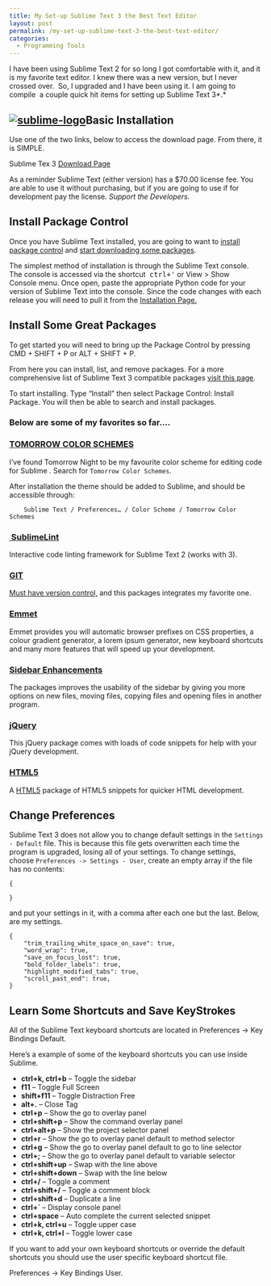 ```yaml
---
title: My Set-up Sublime Text 3 the Best Text Editor
layout: post
permalink: /my-set-up-sublime-text-3-the-best-text-editor/
categories:
  - Programming Tools
---
```

I have been using Sublime Text 2 for so long I got comfortable with it, and it is my favorite text editor. I knew there was a new version, but I never crossed over.  So, I upgraded and I have been using it. I am going to compile  a couple quick hit items for setting up Sublime Text 3*.*

## [<img class="alignleft wp-image-572 size-full" src="http://i1.wp.com/josephephillips.com/wp-content/uploads/2015/06/sublime-logo.jpg?fit=200%2C200" alt="sublime-logo" data-recalc-dims="1" />][1]Basic Installation

Use one of the two links, below to access the download page. From there, it is SIMPLE.

Sublime Tex 3 [Download Page][2]

As a reminder Sublime Text (either version) has a $70.00 license fee. You are able to use it without purchasing, but if you are going to use if for development pay the license. *Support the Developers.*

## Install Package Control

Once you have Sublime Text installed, you are going to want to <a href="Installing Sublime Text 3 is SIMPLE use a link below to head to the download page to install. As an FYI, Sublime Text 3 is currently still in development, so you could use version 2 if you would like something more stable. I just like to use the newest version. Just personal preference. " target="_blank">install package control</a> and <a href="https://sublime.wbond.net/browse" target="_blank">start downloading some packages</a>.

The simplest method of installation is through the Sublime Text console. The console is accessed via the shortcut  <kbd>ctrl+'</kbd> or View > Show Console menu. Once open, paste the appropriate Python code for your version of Sublime Text into the console. Since the code changes with each release you will need to pull it from the [Installation Page.][3]

## Install Some Great Packages

To get started you will need to bring up the Package Control by pressing CMD + SHIFT + P or ALT + SHIFT + P.

From here you can install, list, and remove packages. For a more comprehensive list of Sublime Text 3 compatible packages <a href="https://github.com/wbond/sublime_package_control/wiki/Sublime-Text-3-Compatible-Packages" target="_blank">visit this page</a>.

To start installing. Type &#8220;Install&#8221; then select Package Control: Install Package. You will then be able to search and install packages.

### Below are some of my favorites so far&#8230;.

### [TOMORROW COLOR SCHEMES][4]

I&#8217;ve found Tomorrow Night to be my favourite color scheme for editing code for Sublime . Search for `Tomorrow Color Schemes`.<!--more-->

After installation the theme should be added to Sublime, and should be accessible through:

<pre xml:space="preserve"><code>    Sublime Text / Preferences… / Color Scheme / Tomorrow Color Schemes</code></pre>

### [ SublimeLint][5]

Interactive code linting framework for Sublime Text 2 (works with 3).

### [GIT][6]

[Must have version control,][7] and this packages integrates my favorite one.

### [Emmet][8]

Emmet provides you will automatic browser prefixes on CSS properties, a colour gradient generator, a lorem ipsum generator, new keyboard shortcuts and many more features that will speed up your development.

### [Sidebar Enhancements][9]

The packages improves the usability of the sidebar by giving you more options on new files, moving files, copying files and opening files in another program.

### [jQuery][10]

This jQuery package comes with loads of code snippets for help with your jQuery development.

### [HTML5][11]

A <a title="What Is HTML5?" href="http://www.paulund.co.uk/what-is-html5" target="_blank">HTML5</a> package of HTML5 snippets for quicker HTML development.

## Change Preferences

Sublime Text 3 does not allow you to change default settings in the `Settings - Default` file. This is because this file gets overwritten each time the program is upgraded, losing all of your settings. To change settings, choose `Preferences -> Settings - User`, create an empty array if the file has no contents:

    {
    
    }
    

and put your settings in it, with a comma after each one but the last. Below, are my settings.

    {
        "trim_trailing_white_space_on_save": true, 
        "word_wrap": true, 
        "save_on_focus_lost": true, 
        "bold_folder_labels": true, 
        "highlight_modified_tabs": true, 
        "scroll_past_end": true,
    }

## Learn Some Shortcuts and Save KeyStrokes

All of the Sublime Text keyboard shortcuts are located in Preferences -> Key Bindings Default.

Here&#8217;s a example of some of the keyboard shortcuts you can use inside Sublime.

  * **ctrl+k, ctrl+b** &#8211; Toggle the sidebar
  * **f11** &#8211; Toggle Full Screen
  * **shift+f11** &#8211; Toggle Distraction Free
  * **alt+.** &#8211; Close Tag
  * **ctrl+p** &#8211; Show the go to overlay panel
  * **ctrl+shift+p** &#8211; Show the command overlay panel
  * **ctrl+alt+p** &#8211; Show the project selector panel
  * **ctrl+r** &#8211; Show the go to overlay panel default to method selector
  * **ctrl+g** &#8211; Show the go to overlay panel default to go to line selector
  * **ctrl+;** &#8211; Show the go to overlay panel default to variable selector
  * **ctrl+shift+up** &#8211; Swap with the line above
  * **ctrl+shift+down** &#8211; Swap with the line below
  * **ctrl+/** &#8211; Toggle a comment
  * **ctrl+shift+/** &#8211; Toggle a comment block
  * **ctrl+shift+d** &#8211; Duplicate a line
  * **ctrl+\`** &#8211; Display console panel
  * **ctrl+space** &#8211; Auto complete the current selected snippet
  * **ctrl+k, ctrl+u** &#8211; Toggle upper case
  * **ctrl+k, ctrl+l** &#8211; Toggle lower case

If you want to add your own keyboard shortcuts or override the default shortcuts you should use the user specific keyboard shortcut file.

Preferences -> Key Bindings User.

&nbsp;

 [1]: http://i1.wp.com/josephephillips.com/wp-content/uploads/2015/06/sublime-logo.jpg
 [2]: http://www.sublimetext.com/3
 [3]: https://sublime.wbond.net/installation#st2
 [4]: https://sublime.wbond.net/packages/Tomorrow%20Color%20Schemes
 [5]: https://sublime.wbond.net/packages/sublimelint
 [6]: https://sublime.wbond.net/packages/Git
 [7]: http://josephephillips.com/learning-version-control-important/ "Learning Version Control – Why is it important?"
 [8]: https://sublime.wbond.net/packages/Emmet
 [9]: https://sublime.wbond.net/packages/SideBarEnhancements
 [10]: https://sublime.wbond.net/packages/jQuery
 [11]: https://sublime.wbond.net/packages/HTML5